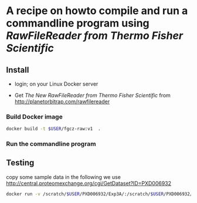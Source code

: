 # A recipe on howto compile and run a commandline program using *RawFileReader from Thermo Fisher Scientific*


## Install

- login; on your Linux Docker server

- Get *The New RawFileReader from Thermo Fisher Scientific* from http://planetorbitrap.com/rawfilereader

### Build Docker image

```bash 
docker build -t $USER/fgcz-raw:v1  .
```

### Run the commandline program


## Testing


copy some sample data in the following we use http://central.proteomexchange.org/cgi/GetDataset?ID=PXD006932

```bash
docker run -v /scratch/$USER/PXD006932/Exp3A/:/scratch/$USER/PXD006932/Exp3A/ -a stdin -a stdout -i -t $USER/fgcz-raw:v1 mono /usr/local/bin/fgcz_raw.exe
```
